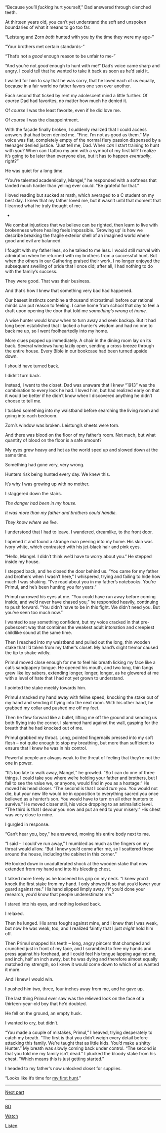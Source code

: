 “Because you’ll *fucking* hurt yourself,” Dad answered through clenched teeth.

At thirteen years old, you can’t yet understand the soft and unspoken boundaries of what it means to go too far.

“Leistung and Zorn *both* hunted with you by the time they were my age-”

“Your brothers met certain standards-”

“That’s not a *good* enough reason to be unfair to me-”

“And you’re not *good* enough to hunt with me!” Dad’s voice came sharp and angry. I could tell that he wanted to take it back as soon as he’d said it.

I waited for him to say that he was sorry, that he loved each of us equally, because in a fair world no father favors one son over another. 

Each second that ticked by rent my adolescent mind a little further. Of *course* Dad had favorites, no matter how much he denied it.

Of *course* I was the least favorite, even if he did love me. 

Of *course* I was the disappointment. 

With the façade finally broken, I suddenly realized that I could access answers that had been denied me. “Fine. I’m not as good as them.” My voice was flat, completely empty of the normal fiery passion dispensed by a teenager denied justice. “Just tell me, Dad. When *can* I start training to hunt with you? When can I tattoo my arm with a symbol of my first kill? I realize it’s going to be later than everyone else, but it has to happen *eventually*, right?”

He was quiet for a long time. 

“You’re talented academically, Mangel,” he responded with a softness that landed much harder than yelling ever could. “Be grateful for that.”

I loved reading but sucked at math, which averaged to a C student on my best day. I knew that my father loved me, but it wasn’t until that moment that I learned what he truly thought of me.

*

We combat injustices that we believe can be righted, then learn to live with brokenness where healing feels impossible. ‘Growing up’ is how we describe breaking the fragile exterior shell of an imagined world where good and evil are balanced.

I fought with my father less, so he talked to me less. I would still marvel with admiration when he returned with my brothers from a successful hunt. But when the others in our Gathering praised their work, I no longer enjoyed the subsequent swelling of pride that I once did; after all, I had nothing to do with the family’s success.

They were good. That was their business. 

And that’s how I knew that something very bad had happened.

Our basest instincts combine a thousand microstimuli before our rational minds can put reason to feeling. I came home from school that day to feel a draft upon opening the door that told me *something’s wrong at home.*

A wise hunter would know when to turn away and seek backup. But it had long been established that I lacked a hunter’s wisdom and had no one to back me up, so I went foolheartedly into my home. 

More clues popped up immediately. A chair in the dining room lay on its back. Several windows hung lazily open, sending a cross breeze through the entire house. Every Bible in our bookcase had been turned upside down.

I should have turned back.

I didn’t turn back.

Instead, I went to the closet. Dad was unaware that I knew “1913” was the combination to every lock he had. I loved him, but had realized early on that it would be better if he didn’t know when I discovered anything he didn’t choose to tell me.

I tucked something into my waistband before searching the living room and going into each bedroom.

Zorn’s window was broken. Leistung’s sheets were torn.

And there was blood on the floor of my father’s room. Not much, but what quantity of blood on the floor is a safe amount?

My eyes grew heavy and hot as the world sped up and slowed down at the same time. 

Something had gone very, very wrong. 

Hunters risk being hunted every day. We knew this.

It’s why I was growing up with no mother.

I staggered down the stairs.

*The danger had been in my house.*

*It was more than my father and brothers could handle.*

*They know where we live.*

I understood that I had to leave. I wandered, dreamlike, to the front door.

I opened it and found a strange man peering into my home. His skin was ivory white, which contrasted with his jet-black hair and pink eyes.

“Hello, Mangel. I didn’t think we’d have to worry about you.” He stepped inside my house. 

I stepped back, and he closed the door behind us. “You came for my father and brothers when I wasn’t here,” I whispered, trying and failing to hide how much I was shaking. “I’ve read about you in my father’s notebooks. You’re Primul, and he’s been hunting you for years.”

Primul narrowed his eyes at me. “You could have run away before coming inside, and we’d never have chased you,” he responded heavily, continuing to push forward. “You didn’t have to be in this fight. We didn’t need you. But you’ve seen too much now.”

I wanted to say something confident, but my voice cracked in that pre-pubescent way that combines the weakest adult intonation and creepiest childlike sound at the same time.

Then I reached into my waistband and pulled out the long, thin wooden stake that I’d taken from my father’s closet. My hand’s slight tremor caused the tip to shake wildly. 

Primul moved close enough for me to feel his breath licking my face like a cat’s sandpapery tongue. He opened his mouth, and two long, thin fangs grew like icy sabers, extending longer, longer, longer, as he glowered at me with a level of hate that I had not yet grown to understand.

I pointed the stake meekly towards him. 

Primul smacked my hand away with feline speed, knocking the stake out of my hand and sending it flying into the next room. With his other hand, he grabbed my collar and pushed me off my feet. 

Then he flew forward like a bullet, lifting me off the ground and sending us both flying into the corner. I slammed hard against the wall, gasping for the breath that he had knocked out of me. 

Primul grabbed my throat. Long, pointed fingernails pressed into my soft flesh – not quite enough to stop my breathing, but more than sufficient to ensure that I knew he was in his control.

Powerful people are always weak to the threat of feeling that they’re not the one in power.

“It’s too late to walk away, Mangel,” he growled. “So I can do one of three things. I could take you where we’re holding your father and brothers, but I fail to see the value we, or anyone, would find in you as a hostage.” He moved his head closer. “The second is that I could *turn* you. You would not die, but your new life would be in opposition to everything sacred you once believed as a hunter’s son. You would have to turn on all other hunters to survive.” He moved closer still, his voice dropping to an animalistic level. “The third is that I devour you now and put an end to your misery.” His chest was very close to mine. 

I gurgled in response.

“Can’t hear you, boy,” he answered, moving his entire body next to me.

“I said – I could’ve run away,” I mumbled as much as the fingers on my throat would allow. “But I knew you’d come after me, so I scattered these around the house, including the cabinet in this corner.”

He looked down in unadulterated shock at the wooden stake that now extended from my hand and into his bleeding chest. 

I talked more freely as he loosened his grip on my neck. “I knew you’d knock the first stake from my hand. I only showed it so that you’d lower your guard against me.” His hand slipped limply away. “If you’d done your research, you’d know that people underestimate me.”

I stared into his eyes, and nothing looked back.

I relaxed.

Then he lunged. His arms fought against mine, and I knew that I was weak, but now he was weak, too, and I realized faintly that I just *might* hold him off.

Then Primul snapped his teeth – long, angry pincers that chomped and crunched just in front of my face, and I scrambled to free my hands and press against his forehead, and I could feel his tongue lapping against me, and inch, half an inch away, but he was dying and therefore almost equally matched my strength, so I knew it would come down to which of us wanted it more.

And I knew I would win.

I pushed him two, three, four inches away from me, and he gave up. 

The last thing Primul ever saw was the relieved look on the face of a thirteen-year-old boy that he’d doubted.

He fell on the ground, an empty husk. 

I wanted to cry, but didn’t.

“You made a couple of mistakes, Primul,” I heaved, trying desperately to catch my breath. “The first is that you didn’t weigh every detail before attacking this family. We’re taught that as little kids. You’d make a shitty Hunter.” My breath was slowly coming back under control. “The second is that you told me my family isn’t dead.” I plucked the bloody stake from his chest. “Which means this is just getting started.”

I headed to my father’s now unlocked closet for supplies. 

“Looks like it’s time for [my first hunt](https://www.facebook.com/P-F-McGrail-181784199029462/).”

--------

[Next part](https://redd.it/ha3y4w)

---------

[BD](https://www.reddit.com/r/ByfelsDisciple/)

[Watch](https://www.youtube.com/channel/UCk1WJMX5xj1FHruveKH8gmg)

[Listen](https://www.youtube.com/channel/UCcn_pa1QfNMRzbTuJqXSoRQ?view_as=subscriber)